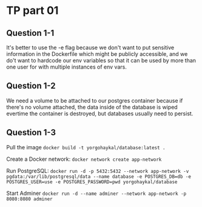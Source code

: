 # TP part 01
## Question 1-1
It's better to use the -e flag because we don't want to put sensitive information in the Dockerfile which might be publicly accessible, and we do't want to hardcode our env variables so that it can be used by more than one user for with multiple instances of env vars.

## Question 1-2
We need a volume to be attached to our postgres container because if there's no volume attached, the data inside of the database is wiped evertime the container is destroyed, but databases usually need to persist.

## Question 1-3
Pull the image
`docker build -t yorgohaykal/database:latest .`

Create a Docker network:
`docker network create app-network`

Run PostgreSQL:
`docker run -d -p 5432:5432 --network app-network -v pgdata:/var/lib/postgresql/data --name database -e POSTGRES_DB=db -e POSTGRES_USER=use -e POSTGRES_PASSWORD=pwd yorgohaykal/database`

Start Adminer
`docker run -d --name adminer --network app-network -p 8080:8080 adminer`
